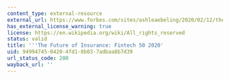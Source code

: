 ```yaml
---
content_type: external-resource
external_url: https://www.forbes.com/sites/ashleaebeling/2020/02/12/the-future-of-insurance-fintech-50-2020/#1eb344aa21a3
has_external_license_warning: true
license: https://en.wikipedia.org/wiki/All_rights_reserved
status: valid
title: '''The Future of Insurance: Fintech 50 2020'
uid: 94994745-0420-4fd1-8b03-7adbaa8b7d39
url_status_code: 200
wayback_url: ''
---
```

